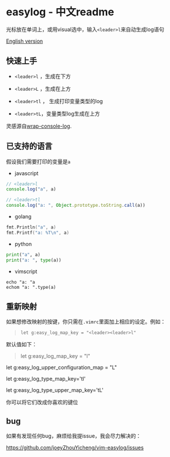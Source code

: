 # easylog - 中文readme

光标放在单词上，或用visual选中，输入`<leader>l`来自动生成log语句

[English version](https://github.com/joeyZhouYicheng/vim-easylog/blob/master/easylog%20-%20%E4%B8%AD%E6%96%87readme.md)

## 快速上手

-   `<leader>l` ，生成在下方

-   `<leader>L` ，生成在上方

-   `<leader>tl` ， 生成打印变量类型的log

-   `<leader>tL`，变量类型log生成在上方

灵感源自[wrap-console-log](https://marketplace.visualstudio.com/items?itemName=midnightsyntax.vscode-wrap-console-log).

## 已支持的语言

假设我们需要打印的变量是`a`

-   javascript

```js
// <leader>l
console.log("a", a)

// <leader>tl
console.log("a: ", Object.prototype.toString.call(a))
```

-   golang

```go
fmt.Println("a", a)
fmt.Printf("a: %T\n", a)
```

-   python

```python
print("a", a)
print("a: ", type(a))
```

-   vimscript

```vim
echo "a: "a
echom "a: ".type(a)
```

## 重新映射

如果想修改映射的按键，你只需在`.vimrc`里面加上相应的设定。例如：

>     let g:easy_log_map_key = "<leader><leader>l"

默认值如下：

> let g:easy_log_map_key = "<leader>l"



let g:easy_log_upper_configuration_map = "<leader>L"

let g:easy_log_type_map_key='<leader>tl'

let g:easy_log_type_upper_map_key='<leader>tL'


你可以将它们改成你喜欢的键位

## bug

如果有发现任何bug，麻烦给我提issue，我会尽力解决的：

<https://github.com/joeyZhouYicheng/vim-easylog/issues>
